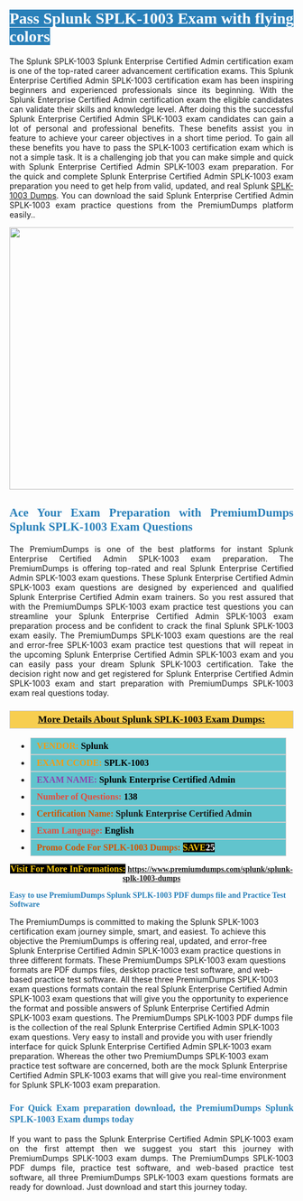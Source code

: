 <h1 style="text-align: justify;"><span style="color:#ffffff;"><span style="font-family:Georgia,serif;"><strong><span style="background-color:#2980b9;">Pass Splunk SPLK-1003 Exam with flying colors</span></strong></span></span></h1>

<p style="text-align: justify;">The Splunk SPLK-1003 Splunk Enterprise Certified Admin certification exam is one of the top-rated career advancement certification exams. This Splunk Enterprise Certified Admin SPLK-1003 certification exam has been inspiring beginners and experienced professionals since its beginning. With the Splunk Enterprise Certified Admin certification exam the eligible candidates can validate their skills and knowledge level. After doing this the successful Splunk Enterprise Certified Admin SPLK-1003 exam candidates can gain a lot of personal and professional benefits. These benefits assist you in feature to achieve your career objectives in a short time period. To gain all these benefits you have to pass the SPLK-1003 certification exam which is not a simple task. It is a challenging job that you can make simple and quick with Splunk Enterprise Certified Admin SPLK-1003 exam preparation. For the quick and complete Splunk Enterprise Certified Admin SPLK-1003 exam preparation you need to get help from valid, updated, and real Splunk <a href="https://www.premiumdumps.com/splunk/splunk-splk-1003-dumps">SPLK-1003 Dumps</a>. You can download the said Splunk Enterprise Certified Admin SPLK-1003 exam practice questions from the PremiumDumps platform easily..</p>

<p style="text-align: center;"><a href="https://www.premiumdumps.com/splunk/splunk-splk-1003-dumps"><img alt="" src="https://i.imgur.com/KJGzbJ2.jpeg" style="width: 700px; height: 465px;" /></a></p>

<h2 style="text-align: justify;"><span style="color:#2980b9;"><span style="font-family:Georgia,serif;"><strong>Ace Your Exam Preparation with PremiumDumps Splunk SPLK-1003 Exam Questions</strong></span></span></h2>

<p style="text-align: justify;">The PremiumDumps is one of the best platforms for instant Splunk Enterprise Certified Admin SPLK-1003 exam preparation. The PremiumDumps is offering top-rated and real Splunk Enterprise Certified Admin SPLK-1003 exam questions. These Splunk Enterprise Certified Admin SPLK-1003 exam questions are designed by experienced and qualified Splunk Enterprise Certified Admin exam trainers. So you rest assured that with the PremiumDumps SPLK-1003 exam practice test questions you can streamline your Splunk Enterprise Certified Admin SPLK-1003 exam preparation process and be confident to crack the final Splunk SPLK-1003 exam easily. The PremiumDumps SPLK-1003 exam questions are the real and error-free SPLK-1003 exam practice test questions that will repeat in the upcoming Splunk Enterprise Certified Admin SPLK-1003 exam and you can easily pass your dream Splunk SPLK-1003 certification. Take the decision right now and get registered for Splunk Enterprise Certified Admin SPLK-1003 exam and start preparation with PremiumDumps SPLK-1003 exam real questions today.</p>

<h3 style="background: #f7ce50; border: 1px solid rgb(204, 204, 204); padding: 5px 10px; text-align: center;"><span style="font-family:Georgia,serif;"><u><u><span style="color:#000000;"><span style="font-size:11pt"><span style="line-height:normal"><b><span style="font-size:13.0pt"><span cambria="">More Details About Splunk SPLK-1003 Exam Dumps:</span></span></b></span></span></span></u></u></span></h3>

<ul>
	<li style="margin:0cm 10pt">
	<div style="background:#61c4cd; border: 1px solid rgb(204, 204, 204); padding: 5px 10px; text-align: justify;"><span style="font-family:Georgia,serif;"><span style="font-size:11pt"><span style="line-height:normal"><b><span style="font-size:12.0pt"><span new="" roman="" times=""><span style="color:#f39c12;">VENDOR:</span> <span style="color:#000000;">Splunk</span></span></span></b></span></span></span></div>
	</li>
	<li style="margin:0cm 10pt">
	<div style="background: #61c4cd; border: 1px solid rgb(204, 204, 204); padding: 5px 10px; text-align: justify;"><span style="font-family:Georgia,serif;"><span style="font-size:11pt"><span style="line-height:normal"><b><span style="font-size:12.0pt"><span new="" roman="" times=""><span style="color:#f39c12;">EXAM CCODE:</span> <span style="color:#000000;">SPLK-1003</span></span></span></b></span></span></span></div>
	</li>
	<li style="margin:0cm 10pt">
	<div style="background: #61c4cd; border: 1px solid rgb(204, 204, 204); padding: 5px 10px; text-align: justify;"><span style="font-family:Georgia,serif;"><span style="font-size:11pt"><span style="line-height:normal"><b><span style="font-size:12.0pt"><span new="" roman="" times=""><span style="color:#8e44ad;">EXAM NAME:</span> <span style="color:#000000;">Splunk Enterprise Certified Admin</span></span></span></b></span></span></span></div>
	</li>
	<li style="margin:0cm 10pt">
	<div style="background: #61c4cd; border: 1px solid rgb(204, 204, 204); padding: 5px 10px;"><span style="font-family:Georgia,serif;"><span style="font-size:11pt"><span style="line-height:normal"><b><span style="font-size:12.0pt"><span new="" roman="" times=""><span style="color:#e74c3c;">Number of Questions:</span><span style="color:#000000;"><span style="color:#f1c40f;"> </span>138</span></span></span></b></span></span></span></div>
	</li>
	<li style="margin:0cm 10pt">
	<div style="background: #61c4cd; border: 1px solid rgb(204, 204, 204); padding: 5px 10px; text-align: justify;"><span style="font-family:Georgia,serif;"><span style="font-size:11pt"><span style="line-height:normal"><b><span style="font-size:12.0pt"><span new="" roman="" times=""><span style="color:#d35400;">Certification Name:</span> Splunk Enterprise Certified Admin</span></span></b></span></span></span></div>
	</li>
	<li style="margin:0cm 10pt">
	<div style="background: #61c4cd; border: 1px solid rgb(204, 204, 204); padding: 5px 10px; text-align: justify;"><span style="font-family:Georgia,serif;"><span style="font-size:11pt"><span style="line-height:normal"><b><span style="font-size:12.0pt"><span new="" roman="" times=""><span style="color:#e74c3c;">Exam Language:</span> <span style="color:#000000;">English</span></span></span></b></span></span></span></div>
	</li>
	<li style="margin:0cm 10pt">
	<div style="background: #61c4cd; border: 1px solid rgb(204, 204, 204); padding: 5px 10px;"><span style="font-family:Georgia,serif;"><span style="font-size:11pt"><span style="line-height:normal"><b><span style="font-size:12.0pt"><span new="" roman="" times=""><span style="color:#d35400;">Promo Code For SPLK-1003 Dumps:</span><span style="color:#f1c40f;"> <span style="background-color:#000000;">SAVE</span></span><span style="color:#ffffff;"><span style="background-color:#000000;">25</span></span></span></span></b></span></span></span></div>
	</li>
</ul>

<p style="text-align: center;"><span style="font-family:Georgia,serif;"><strong><span style="font-size:16px;"><span style="color:#f1c40f;"><span style="background-color:#000000;">Visit For More InFormations:</span></span></span> <a href="https://www.premiumdumps.com/splunk/splunk-splk-1003-dumps">https://www.premiumdumps.com/splunk/splunk-splk-1003-dumps</a></strong></span></p>

<p><span style="color:#2980b9;"><span style="font-family:Georgia,serif;"><strong><strong><strong>Easy to use PremiumDumps Splunk SPLK-1003 PDF dumps file and Practice Test Software</strong></strong></strong></span></span></p>

<p>The PremiumDumps is committed to making the Splunk SPLK-1003 certification exam journey simple, smart, and easiest. To achieve this objective the PremiumDumps is offering real, updated, and error-free Splunk Enterprise Certified Admin SPLK-1003 exam practice questions in three different formats. These PremiumDumps SPLK-1003 exam questions formats are PDF dumps files, desktop practice test software, and web-based practice test software. All these three PremiumDumps SPLK-1003 exam questions formats contain the real Splunk Enterprise Certified Admin SPLK-1003 exam questions that will give you the opportunity to experience the format and possible answers of Splunk Enterprise Certified Admin SPLK-1003 exam questions. The PremiumDumps SPLK-1003 PDF dumps file is the collection of the real Splunk Enterprise Certified Admin SPLK-1003 exam questions. Very easy to install and provide you with user friendly interface for quick Splunk Enterprise Certified Admin SPLK-1003 exam preparation. Whereas the other two PremiumDumps SPLK-1003 exam practice test software are concerned, both are the mock Splunk Enterprise Certified Admin SPLK-1003 exams that will give you real-time environment for Splunk SPLK-1003 exam preparation.</p>

<h3 style="text-align: justify;"><span style="color:#2980b9;"><span style="font-family:Georgia,serif;"><strong><strong><strong>For Quick Exam preparation download, the PremiumDumps Splunk SPLK-1003 Exam dumps today</strong></strong></strong></span></span></h3>

<p style="text-align: justify;">If you want to pass the Splunk Enterprise Certified Admin SPLK-1003 exam on the first attempt then we suggest you start this journey with PremiumDumps SPLK-1003 exam dumps. The PremiumDumps SPLK-1003 PDF dumps file, practice test software, and web-based practice test software, all three PremiumDumps SPLK-1003 exam questions formats are ready for download. Just download and start this journey today.</p>
